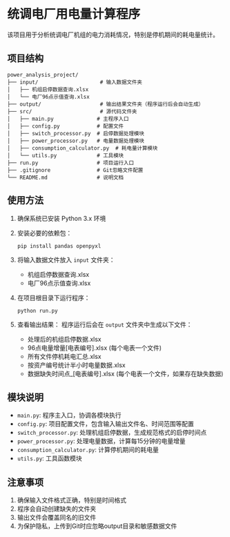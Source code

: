 # 统调电厂用电量计算程序

该项目用于分析统调电厂机组的电力消耗情况，特别是停机期间的耗电量统计。

## 项目结构

```
power_analysis_project/
├── input/                    # 输入数据文件夹
│   ├── 机组启停数据查询.xlsx
│   └── 电厂96点示值查询.xlsx
├── output/                   # 输出结果文件夹（程序运行后会自动生成）
├── src/                      # 源代码文件夹
│   ├── main.py              # 主程序入口
│   ├── config.py            # 配置文件
│   ├── switch_processor.py  # 启停数据处理模块
│   ├── power_processor.py   # 电量数据处理模块
│   ├── consumption_calculator.py  # 耗电量计算模块
│   └── utils.py             # 工具模块
├── run.py                   # 项目运行入口
├── .gitignore               # Git忽略文件配置
└── README.md                # 说明文档
```

## 使用方法

1. 确保系统已安装 Python 3.x 环境

2. 安装必要的依赖包：
   ```
   pip install pandas openpyxl
   ```

3. 将输入数据文件放入 `input` 文件夹：
   - 机组启停数据查询.xlsx
   - 电厂96点示值查询.xlsx

4. 在项目根目录下运行程序：
   ```
   python run.py
   ```

5. 查看输出结果：
   程序运行后会在 `output` 文件夹中生成以下文件：
   - 处理后的机组启停数据.xlsx
   - 96点电量增量[电表编号].xlsx (每个电表一个文件)
   - 所有文件停机耗电汇总.xlsx
   - 按资产编号统计半小时电量数据.xlsx
   - 数据缺失时间点_[电表编号].xlsx (每个电表一个文件，如果存在缺失数据)

## 模块说明

- `main.py`: 程序主入口，协调各模块执行
- `config.py`: 项目配置文件，包含输入输出文件名、时间范围等配置
- `switch_processor.py`: 处理机组启停数据，生成规范格式的启停时间点
- `power_processor.py`: 处理电量数据，计算每15分钟的电量增量
- `consumption_calculator.py`: 计算停机期间的耗电量
- `utils.py`: 工具函数模块

## 注意事项

1. 确保输入文件格式正确，特别是时间格式
2. 程序会自动创建缺失的文件夹
3. 输出文件会覆盖同名的旧文件
4. 为保护隐私，上传到Git时应忽略output目录和敏感数据文件